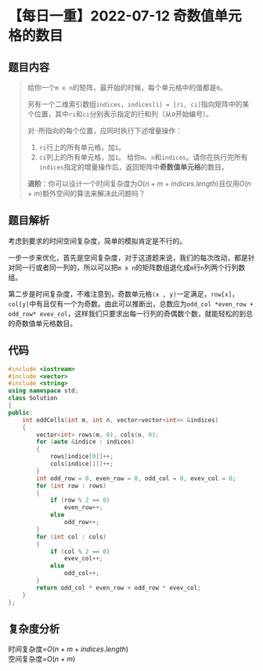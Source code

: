 # 【每日一重】2022-07-12 奇数值单元格的数目

## 题目内容

> 给你一个`` m x n ``的矩阵，最开始的时候，每个单元格中的值都是``0``。
>
> 另有一个二维索引数组``indices``，``indices[i] = [ri, ci]``指向矩阵中的某个位置，其中`` ri ``和`` ci ``分别表示指定的行和列（从`` 0 ``开始编号）。
>
> 对··所指向的每个位置，应同时执行下述增量操作：
>
> 1. `` ri ``行上的所有单元格，加`` 1 ``。
> 2. `` ci ``列上的所有单元格，加`` 1 ``。
给你`` m ``、`` n ``和`` indices ``。请你在执行完所有`` indices ``指定的增量操作后，返回矩阵中**奇数值单元格**的数目。
>
> **进阶**：你可以设计一个时间复杂度为$O(n + m + indices.length)$且仅用$O(n + m)$额外空间的算法来解决此问题吗？

## 题目解析

考虑到要求的时间空间复杂度，简单的模拟肯定是不行的。

一步一步来优化，首先是空间复杂度，对于这道题来说，我们的每次改动，都是针对同一行或者同一列的，所以可以把`` m x n ``的矩阵数组退化成``m``行``n``列两个行列数组。

第二步是时间复杂度，不难注意到，奇数单元格``(x , y)``一定满足，``row[x]``，``col[y]``中有且仅有一个为奇数。由此可以推断出，总数应为``odd_col *even_row + odd_row* evev_col``，这样我们只要求出每一行列的奇偶数个数，就能轻松的到总的奇数值单元格数目。

## 代码

```cpp
#include <iostream>
#include <vector>
#include <string>
using namespace std;
class Solution
{
public:
    int oddCells(int m, int n, vector<vector<int>> &indices)
    {
        vector<int> rows(m, 0), cols(n, 0);
        for (auto &indice : indices)
        {
            rows[indice[0]]++;
            cols[indice[1]]++;
        }
        int odd_row = 0, even_row = 0, odd_col = 0, evev_col = 0;
        for (int row : rows)
        {
            if (row % 2 == 0)
                even_row++;
            else
                odd_row++;
        }
        for (int col : cols)
        {
            if (col % 2 == 0)
                evev_col++;
            else
                odd_col++;
        }
        return odd_col * even_row + odd_row * evev_col;
    }
};
```

## 复杂度分析

时间复杂度=$O(n + m + indices.length)$  
空间复杂度=$O(n + m)$
